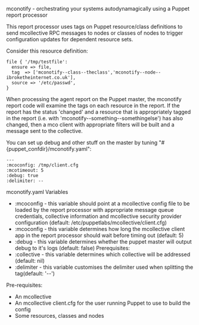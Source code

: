 mconotify - orchestrating your systems autodynamagically using a Puppet report processor

This report processor uses tags on Puppet resource/class definitions to send mcollective RPC messages to nodes or classes of nodes to trigger configuration updates for dependent resource sets.

Consider this resource definition:

    file { '/tmp/testfile':
      ensure => file,
      tag  => ['mconotify--class--theclass','mconotify--node--ibroketheinternet.co.uk'],
      source => '/etc/passwd',
    }

When processing the agent report on the Puppet master, the mconotify report code will examine the tags on each resource in the report.  If the report has the status 'changed' and a resource that is appropriately tagged in the report (i.e. with 'mconotify--something--somethingelse') has also changed, then a mco client with appropriate filters will be built and a message sent to the collective.

You can set up debug and other stuff on the master by tuning 
    "#{puppet_confdir}/mconotify.yaml": 
 
    ---
    :mcoconfig: /tmp/client.cfg
    :mcotimeout: 5
    :debug: true
    :delimiter: --

mconotify.yaml Variables
* :mcoconfig - this variable should point at a mcollective config file to be loaded by the report processor with appropriate message queue credentials, collective information and mcollective security provider configuration (default: /etc/puppetlabs/mcollective/client.cfg)
* :mcoconfig - this variable determines how long the mcollective client app in the report processor should wait before timing out (default: 5)
* :debug - this variable determines whether the puppet master will output debug to it's logs (default: false)
Prerequisites:
* :collective - this variable determines which collective will be addressed (default: nil)
* :delimiter - this variable customises the delimiter used when splitting the tag(default: '--')

Pre-requisites: 

* An mcollective
* An mcollective client.cfg for the user running Puppet to use to build the config
* Some resources, classes and nodes
